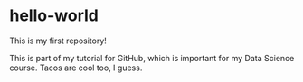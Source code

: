 # hello-world
This is my first repository!

This is part of my tutorial for GitHub, which is important for my Data Science course.
Tacos are cool too, I guess.
